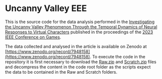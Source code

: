 # Uncanny Valley EEE

This is the source code for the data analysis performed in the [Investigating the Uncanny Valley Phenomenon Through the Temporal Dynamics of Neural Responses to Virtual Characters](https://arxiv.org/abs/2306.16233) published in the proceedings of the [2023 IEEE Conference on Games](https://2023.ieee-cog.org/).

The data collected and analysed in the article is available on Zenodo at [https://www.zenodo.org/record/7948158](https://www.zenodo.org/record/7948158). 
To execute the code in the repository it is first necessary to download the [Raw.zip](https://www.zenodo.org/record/7948158/files/Raw.zip?download=1) and [Scratch.zip](https://www.zenodo.org/record/7948158/files/Scratch.zip?download=1) files and decompress the content in the code root folder as the scripts expect the data to be contained in the Raw and Scratch folders.
